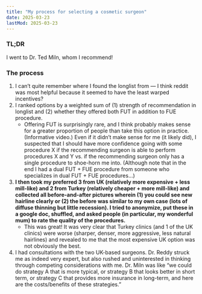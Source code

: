 ```yaml
---
title: "My process for selecting a cosmetic surgeon"
date: 2025-03-23
lastMod: 2025-03-23
---
```


### TL;DR

I went to Dr. Ted Miln, whom I recommend!

### The process

1. I can’t quite remember where I found the longlist from — I think reddit was most helpful because it seemed to have the least warped incentives?
2. I ranked options by a weighted sum of (1) strength of recommendation in longlist and (2) whether they offered both FUT in addition to FUE procedure. 
    - Offering FUT is surprisingly rare, and I think probably makes sense for a greater proportion of people than take this option in practice. (Informative video.) Even if it didn’t make sense for me (it likely did), I suspected that I should have more confidence going with some procedure X if the recommending surgeon is able to perform procedures X and Y vs. if the recommending surgeon only has a single procedure to shoe-horn me into. (Although note that in the end I had a dual FUT + FUE procedure from someone who specializes in dual FUT + FUE procedures…)
3. **I then took my preferred 3 from UK (relatively more expensive + less mill-like) and 2 from Turkey (relatively cheaper + more mill-like) and collected all before-and-after pictures wherein (1) you could see new hairline clearly or (2) the before was similar to my own case (lots of diffuse thinning but little recession). I tried to anonymize, put these in a google doc, shuffled, and asked people (in particular, my wonderful mum) to rate the quality of the procedures.**
    - This was great! It was very clear that Turkey clinics (and 1 of the UK clinics) were worse (sharper, denser, more aggressive, less natural hairlines) and revealed to me that the most expensive UK option was not obviously the best.
4. I had consultations with the two UK-based surgeons. Dr. Reddy struck me as indeed very expert, but also rushed and uninterested in thinking through competing considerations with me. Dr. Miln was like “we could do strategy A that is more typical, or strategy B that looks better in short term, or strategy C that provides more insurance in long-term, and here are the costs/benefits of these strategies.”
